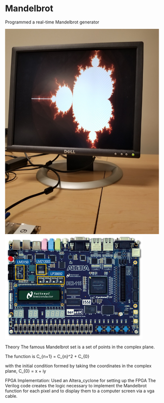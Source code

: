 # Mandelbrot
Programmed a real-time Mandelbrot generator

![alt text](https://github.com/christopher1027/Mandelbrot/blob/master/Mandelbrot.jpg)
![alt text](https://github.com/christopher1027/Mandelbrot/blob/master/altera_cyclone_fpga.jpg)

Theory
The famous Mandelbrot set is a set of points in the complex plane.

The function is
C_{n+1} = C_{n}^2 + C_{0}

with the initial condition formed by taking the coordinates in the complex plane,
C_{0} = x + iy

FPGA Implementation:
Used an Altera_cyclone for setting up the FPGA
The Verilog code creates the logic necessary to implement the Mandelbrot function for each pixel and to display them to a computer screen via a vga cable.
